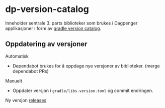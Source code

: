 # dp-version-catalog

Inneholder sentrale 3. parts biblioteker som brukes i Dagpenger applikasjoner i form av [gradle version catalog](https://docs.gradle.org/current/userguide/platforms.html).

## Oppdatering av versjoner
 
Automatisk 

- Dependabot brukes for å oppdage nye versjoner av biblioteker. (merge dependabot PRs)

Manuelt
- Oppdater versjon i `gradle/libs.version.toml` og commit endringen.


Ny versjon [releases](https://github.com/navikt/dp-version-catalog/releases)


